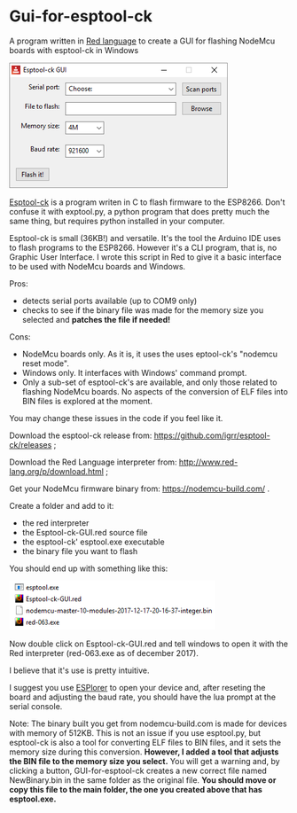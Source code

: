 # Gui-for-esptool-ck
A program written in [Red language](http://www.red-lang.org/) to create a GUI for flashing NodeMcu boards with esptool-ck in Windows

<img src="https://github.com/Ungaretti/ungaretti.github.io/blob/master/assets/esptoolGUI/Screenshot.png">

[Esptool-ck](https://github.com/igrr/esptool-ck) is a program writen in C to flash firmware to the ESP8266. Don't confuse it with exptool.py, a python program that does pretty much the same thing, but requires python installed in your computer.

Esptool-ck is small (36KB!) and versatile. It's the tool the Arduino IDE uses to flash programs to the ESP8266. However it's a CLI program, that is, no Graphic User Interface. I wrote this script in Red to give it a basic interface to be used with NodeMcu boards and Windows.

Pros: 
* detects serial ports available (up to COM9 only)
* checks to see if the binary file was made for the memory size you selected and **patches the file if needed!**

Cons:
* NodeMcu boards only. As it is, it uses the uses eptool-ck's "nodemcu reset mode".
* Windows only. It interfaces with Windows' command prompt.
* Only a sub-set of esptool-ck's are available, and only those related to flashing NodeMcu boards. No aspects of the conversion of ELF files into BIN files is explored at the moment.

You may change these issues in the code if you feel like it.

Download the esptool-ck release from: https://github.com/igrr/esptool-ck/releases ;

Download the Red Language interpreter from: http://www.red-lang.org/p/download.html ;

Get your NodeMcu firmware binary from: https://nodemcu-build.com/ .

Create a folder and add to it:
* the red interpreter
* the Esptool-ck-GUI.red source file
* the esptool-ck' esptool.exe executable
* the binary file you want to flash

You should end up with something like this:

<img src="https://github.com/Ungaretti/ungaretti.github.io/blob/master/assets/esptoolGUI/folderview.png">

Now double click on Esptool-ck-GUI.red and tell windows to open it with the Red interpreter (red-063.exe as of december 2017).

I believe that it's use is pretty intuitive. 

I suggest you use [ESPlorer](https://esp8266.ru/esplorer) to open your device and, after reseting the board and adjusting the baud rate, you should have the lua prompt at the serial console.

Note: The binary built you get from nodemcu-build.com is made for devices with memory of 512KB. This is not an issue if you use esptool.py, but esptool-ck is also a tool for converting ELF files to BIN files, and it sets the memory size during this conversion. **However, I added a tool that adjusts the BIN file to the memory size you select.**  You will get a warning and, by clicking a button, GUI-for-esptool-ck creates a new correct file named NewBinary.bin in the same folder as the original file. **You should move or copy this file to the main folder, the one you created above that has esptool.exe.**

